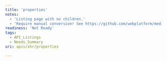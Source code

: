 ```yaml
---
title: 'properties'
notes:
  - 'Listing page with no children.'
  - 'Require manual conversion! See https://github.com/webplatform/mediawiki-conversion/issues/24'
readiness: 'Not Ready'
tags:
  - API_Listings
  - Needs_Summary
uri: apis/xhr/properties

---
```

<p><br/></p>

<p><br/></p><p><br/></p><p><br/></p><p><br/></p><p><br/></p>
